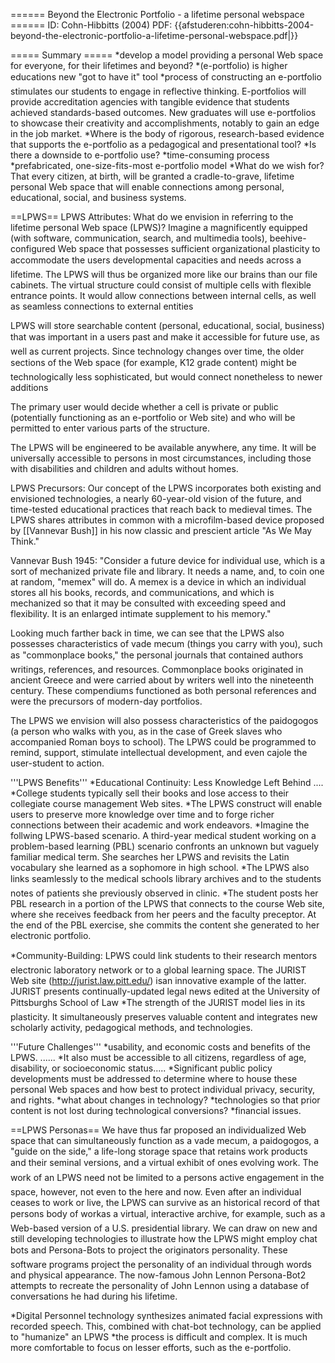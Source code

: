 ====== Beyond the Electronic Portfolio - a lifetime personal webspace ======
ID: Cohn-Hibbitts (2004)
PDF: {{afstuderen:cohn-hibbitts-2004-beyond-the-electronic-portfolio-a-lifetime-personal-webspace.pdf|}}

===== Summary =====
*develop a model providing a personal Web space for everyone, for their lifetimes and beyond?
*(e-portfolio) is higher educations new "got to have it" tool
*process of constructing an e-portfolio stimulates our students to engage in reflective thinking. E-portfolios will provide accreditation agencies with tangible evidence that students achieved standards-based outcomes. New graduates will use e-portfolios to showcase their creativity and accomplishments, notably to gain an edge in the job market.
*Where is the body of rigorous, research-based evidence that supports the e-portfolio as a pedagogical and presentational tool?
*Is there a downside to e-portfolio use?
*time-consuming process
*prefabricated, one-size-fits-most e-portfolio model 
*What do we wish for? That every citizen, at birth, will be granted a cradle-to-grave, lifetime personal Web space that will enable connections among personal, educational, social, and business systems.

==LPWS==
LPWS Attributes: What do we envision in referring to the lifetime personal Web space (LPWS)? Imagine a
magnificently equipped (with software, communication, search, and multimedia tools),
beehive-configured Web space that possesses sufficient organizational plasticity to
accommodate the users developmental capacities and needs across a lifetime. The LPWS
will thus be organized more like our brains than our file cabinets.
The virtual structure could consist of multiple cells with flexible entrance points. It would
allow connections between internal cells, as well as seamless connections to external
entities

LPWS will store searchable content (personal, educational, social, business) that was important in
a users past and make it accessible for future use, as well as current projects. Since
technology changes over time, the older sections of the Web space (for example, K12
grade content) might be technologically less sophisticated, but would connect nonetheless
to newer additions

The primary user would decide whether a cell is private or public (potentially functioning as an e-portfolio or Web site) and who will be permitted to enter various parts of the structure.
 
The LPWS will be engineered to be available anywhere, any time. It will be universally accessible to persons in most circumstances, including those with disabilities and children and adults without homes.

LPWS Precursors: Our concept of the LPWS incorporates both existing and envisioned technologies, a nearly
60-year-old vision of the future, and time-tested educational practices that reach back to
medieval times. The LPWS shares attributes in common with a microfilm-based device
proposed by [[Vannevar Bush]] in his now classic and prescient article "As We
May Think."

 Vannevar Bush 1945: "Consider a future device for individual use, which is a sort of mechanized private
 file and library. It needs a name, and, to coin one at random, "memex" will do. A
 memex is a device in which an individual stores all his books, records, and
 communications, and which is mechanized so that it may be consulted with
 exceeding speed and flexibility. It is an enlarged intimate supplement to his
 memory."
 
Looking much farther back in time, we can see that the LPWS also possesses characteristics
of vade mecum (things you carry with you), such as "commonplace books," the personal
journals that contained authors writings, references, and resources. Commonplace books
originated in ancient Greece and were carried about by writers well into the nineteenth
century. These compendiums functioned as both personal references and were the
precursors of modern-day portfolios.

The LPWS we envision will also possess characteristics of the paidogogos (a person who
walks with you, as in the case of Greek slaves who accompanied Roman boys to school).
The LPWS could be programmed to remind, support, stimulate intellectual development,
and even cajole the user-student to action.

'''LPWS Benefits'''
*Educational Continuity: Less Knowledge Left Behind .... 
*College students typically sell their books and lose access to their collegiate course management Web sites.
*The LPWS construct will enable users to preserve more knowledge over time and to forge richer connections between their academic and work endeavors.
*Imagine the follwing LPWS-based scenario. A third-year medical student working on a problem-based learning (PBL) scenario confronts an unknown but vaguely familiar medical term. She searches her LPWS and revisits the Latin vocabulary she learned as a sophomore in high school.
*The LPWS also links seamlessly to the medical schools library archives and to the students notes of patients she previously observed in clinic.
*The student posts her PBL research in a portion of the LPWS that connects to the course Web site, where she receives feedback from her peers and the faculty preceptor. At the end of the PBL exercise, she commits the content she generated to her electronic portfolio.

*Community-Building: LPWS could link students to their research mentors electronic laboratory network or to a global learning space. The JURIST Web site (http://jurist.law.pitt.edu/) isan innovative example of the latter. JURIST presents continually-updated legal news edited at the University of Pittsburghs School of Law
*The strength of the JURIST model lies in its plasticity. It simultaneously preserves valuable content and integrates new scholarly activity, pedagogical methods, and technologies.

'''Future Challenges'''
*usability, and economic costs and benefits of the LPWS. ...... 
*It also must be accessible to all citizens, regardless of age, disability, or socioeconomic status..... 
*Significant public policy developments must be addressed to determine where to house these personal Web spaces and how best to protect individual privacy, security, and rights.
*what about changes in technology?
*technologies so that prior content is not lost during technological conversions?
*financial issues.

==LPWS Personas==
We have thus far proposed an individualized Web space that can simultaneously function
as a vade mecum, a paidogogos, a "guide on the side," a life-long storage space that retains
work products and their seminal versions, and a virtual exhibit of ones evolving work. The
work of an LPWS need not be limited to a persons active engagement in the space,
however, not even to the here and now. Even after an individual ceases to work or live, the
LPWS can survive as an historical record of that persons body of workas a virtual,
interactive archive, for example, such as a Web-based version of a U.S. presidential library.
We can draw on new and still developing technologies to illustrate how the LPWS might
employ chat bots and Persona-Bots to project the originators personality. These software
programs project the personality of an individual through words and physical appearance.
The now-famous John Lennon Persona-Bot2 attempts to recreate the personality of John
Lennon using a database of conversations he had during his lifetime.

*Digital Personnel technology synthesizes animated facial expressions with recorded speech. This, combined with chat-bot technology, can be applied to "humanize" an LPWS
*the process is difficult and complex. It is much more comfortable to focus on lesser efforts, such as the e-portfolio.
